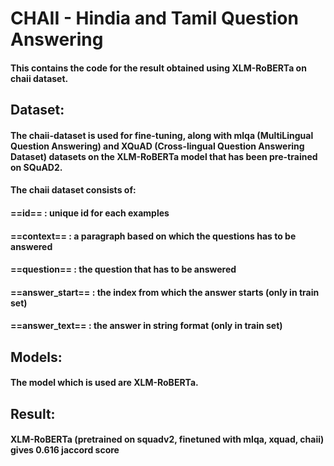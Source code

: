 # CHAII - Hindia and Tamil Question Answering

#### This contains the code for the result obtained using XLM-RoBERTa on chaii dataset.

## Dataset:

#### The chaii-dataset is used for fine-tuning, along with mlqa (MultiLingual Question Answering) and XQuAD (Cross-lingual Question Answering Dataset) datasets on the XLM-RoBERTa model that has been pre-trained on SQuAD2.
#### The chaii dataset consists of:
#### ==id==  : unique id for each examples
#### ==context== : a paragraph based on which the questions has to be answered
#### ==question==    : the question that has to be answered
#### ==answer_start==    : the index from which the answer starts (only in train set)
#### ==answer_text==     : the answer in string format (only in train set)

## Models:

#### The model which is used are XLM-RoBERTa.

## Result:

#### XLM-RoBERTa (pretrained on squadv2, finetuned with mlqa, xquad, chaii) gives 0.616 jaccord score